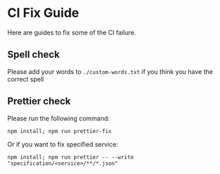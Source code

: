 # CI Fix Guide

Here are guides to fix some of the CI failure.

## Spell check

Please add your words to `./custom-words.txt` if you think you have the correct spell

## Prettier check

Please run the following command:

```
npm install; npm run prettier-fix
```

Or if you want to fix specified service:

```
npm install; npm run prettier -- --write "specification/<service>/**/*.json"
```
